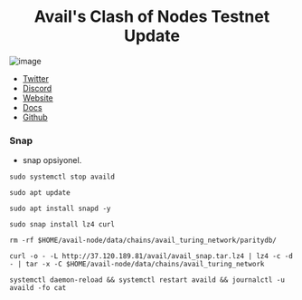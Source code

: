 # <h1 align="center">Avail's Clash of Nodes Testnet Update</h1>

![image](https://github.com/molla202/Avail/assets/91562185/a6461113-7737-40a0-9d2a-3049a7097663)

* [Twitter](https://twitter.com/AvailProject)
* [Discord](https://discord.gg/y6fHnxZQX8)
* [Website](https://www.availproject.org/)
* [Docs](https://docs.availproject.org/clash-of-nodes/challenges/)
* [Github](https://github.com/availproject/avail/releases)


### Snap

* snap opsiyonel.
```
sudo systemctl stop availd

sudo apt update

sudo apt install snapd -y

sudo snap install lz4 curl
```
```
rm -rf $HOME/avail-node/data/chains/avail_turing_network/paritydb/
```
```
curl -o - -L http://37.120.189.81/avail/avail_snap.tar.lz4 | lz4 -c -d - | tar -x -C $HOME/avail-node/data/chains/avail_turing_network
```


```
systemctl daemon-reload && systemctl restart availd && journalctl -u availd -fo cat
```





